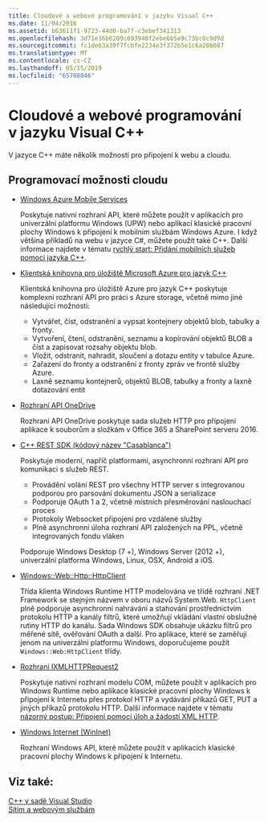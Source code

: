 ```yaml
---
title: Cloudové a webové programování v jazyku Visual C++
ms.date: 11/04/2016
ms.assetid: b63611f1-9723-44d0-ba7f-c3ebef341313
ms.openlocfilehash: 3d71e36b6209c693940f2ebe6b5e9c73bc0c9d9d
ms.sourcegitcommit: fc1de63a39f7fcbfe2234e3f372b5e1c6a286087
ms.translationtype: MT
ms.contentlocale: cs-CZ
ms.lasthandoff: 05/15/2019
ms.locfileid: "65708046"
---
```

# <a name="cloud-and-web-programming-in-visual-c"></a>Cloudové a webové programování v jazyku Visual C++

V jazyce C++ máte několik možností pro připojení k webu a cloudu.

## <a name="cloud-programming-options"></a>Programovací možnosti cloudu

- [Windows Azure Mobile Services](http://www.windowsazure.com/develop/mobile/)

  Poskytuje nativní rozhraní API, které můžete použít v aplikacích pro univerzální platformu Windows (UPW) nebo aplikací klasické pracovní plochy Windows k připojení k mobilním službám Windows Azure. I když většina příkladů na webu v jazyce C#, můžete použít také C++. Další informace najdete v tématu [rychlý start: Přidání mobilních služeb pomocí jazyka C++](https://msdn.microsoft.com/library/windows/apps/dn263181.aspx).

- [Klientská knihovna pro úložiště Microsoft Azure pro jazyk C++](https://blogs.msdn.microsoft.com/windowsazurestorage/2015/04/29/microsoft-azure-storage-client-library-for-c-v1-0-0-general-availability/)

  Klientská knihovna pro úložiště Azure pro jazyk C++ poskytuje komplexní rozhraní API pro práci s Azure storage, včetně mimo jiné následující možnosti:

  - Vytvářet, číst, odstranění a vypsat kontejnery objektů blob, tabulky a fronty.
  - Vytvoření, čtení, odstranění, seznamu a kopírování objektů BLOB a číst a zapisovat rozsahy objektu blob.
  - Vložit, odstranit, nahradit, sloučení a dotazu entity v tabulce Azure.
  - Zařazení do fronty a odstranění z fronty zpráv ve frontě služby Azure.
  - Laxně seznamu kontejnerů, objektů BLOB, tabulky a fronty a laxně dotazování entit

- [Rozhraní API OneDrive](https://dev.onedrive.com/README.htm)

  Rozhraní API OneDrive poskytuje sada služeb HTTP pro připojení aplikace k souborům a složkám v Office 365 a SharePoint serveru 2016.

- [C++ REST SDK (kódový název "Casablanca")](https://github.com/Microsoft/cpprestsdk)

  Poskytuje moderní, napříč platformami, asynchronní rozhraní API pro komunikaci s služeb REST.

  - Provádění volání REST pro všechny HTTP server s integrovanou podporou pro parsování dokumentu JSON a serializace
  - Podporuje OAuth 1 a 2, včetně místních přesměrování naslouchací proces
  - Protokoly Websocket připojení pro vzdálené služby
  - Plně asynchronní úloha rozhraní API založených na PPL, včetně integrovaných fondu vláken

  Podporuje Windows Desktop (7 +), Windows Server (2012 +), univerzální platforma Windows, Linux, OSX, Android a iOS.

- [Windows::Web::Http::HttpClient](/uwp/api/windows.web.http.httpclient)

  Třída klienta Windows Runtime HTTP modelována ve třídě rozhraní .NET Framework se stejným názvem v oboru názvů System.Web. `HttpClient` plně podporuje asynchronní nahrávání a stahování prostřednictvím protokolu HTTP a kanály filtrů, které umožňují vkládání vlastní obslužné rutiny HTTP do kanálu. Sada Windows SDK obsahuje ukázku filtrů pro měřené sítě, ověřování OAuth a další. Pro aplikace, které se zaměřují jenom na univerzální platformu Windows, doporučujeme použít `Windows::Web:HttpClient` třídy.

- [Rozhraní IXMLHTTPRequest2](/windows/desktop/api/msxml6/nn-msxml6-ixmlhttprequest2)

  Poskytuje nativní rozhraní modelu COM, můžete použít v aplikacích pro Windows Runtime nebo aplikace klasické pracovní plochy Windows k připojení k Internetu přes protokol HTTP a vydávání příkazů GET, PUT a jiných příkazů protokolu HTTP. Další informace najdete v tématu [názorný postup: Připojení pomocí úloh a žádostí XML HTTP](../parallel/concrt/walkthrough-connecting-using-tasks-and-xml-http-requests.md).

- [Windows Internet (WinInet)](/windows/desktop/WinInet/portal)

  Rozhraní Windows API, které můžete použít v aplikacích klasické pracovní plochy Windows k připojení k Internetu.

## <a name="see-also"></a>Viz také:

[C++ v sadě Visual Studio](../overview/visual-cpp-in-visual-studio.md) <br/>
[Sítím a webovým službám](/windows/uwp/networking/)
